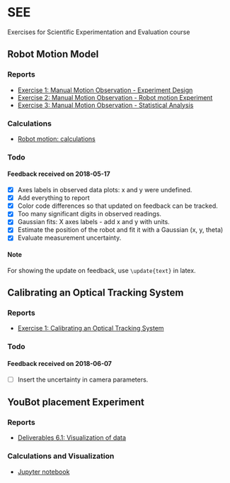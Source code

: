 # SEE
Exercises for Scientific Experimentation and Evaluation course

## Robot Motion Model
### Reports
+ [Exercise 1: Manual Motion Observation - Experiment Design](robot_motion_model/hw1.tex)
+ [Exercise 2: Manual Motion Observation - Robot motion Experiment](robot_motion_model/hw2.tex)
+ [Exercise 3: Manual Motion Observation - Statistical Analysis](robot_motion_model/hw3.tex)
### Calculations
+ [Robot motion: calculations](robot_motion_model/SEEHomework_AbhishekPadalkar_MaxMensing_PranjalDhole_robot_motion_model.ipynb)
### Todo
#### Feedback received on 2018-05-17
- [x] Axes labels in observed data plots: x and y were undefined.
- [x] Add everything to report
- [x] Color code differences so that updated on feedback can be tracked.
- [x] Too many significant digits in observed readings.
- [x] Gaussian fits: X axes labels - add x and y with units.
- [x] Estimate the position of the robot and fit it with a Gaussian (x, y, theta)
- [x] Evaluate measurement uncertainty.
#### Note
For showing the update on feedback, use ``\update{text}`` in latex.

## Calibrating an Optical Tracking System
### Reports
+ [Exercise 1: Calibrating an Optical Tracking System](optical_tracking_system/hw1.tex)
### Todo
#### Feedback received on 2018-06-07
+ [ ] Insert the uncertainty in camera parameters.

## YouBot placement Experiment
### Reports
+ [Deliverables 6.1: Visualization of data](youbot/hw1.tex)
### Calculations and Visualization
+ [Jupyter notebook](youbot/SEEHomework_AbhishekPadalkar_MaxMensing_PranjalDhole_youbot.ipynb)
